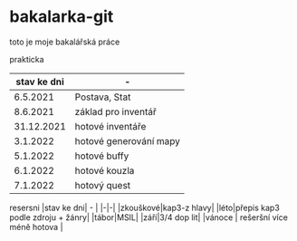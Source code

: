 # bakalarka-git

toto je moje bakalářská práce

prakticka

| stav ke dni| - |
|-|-|
|6.5.2021 | Postava, Stat |
|8.6.2021 | základ pro inventář |
|31.12.2021 | hotové inventáře |
|3.1.2022 | hotové generování mapy |
|5.1.2022 | hotové buffy |
|6.1.2022 | hotové kouzla |
|7.1.2022 | hotový quest |


resersni
|stav ke dni| - |
|-|-|
|zkouškové|kap3-z hlavy|
|léto|přepis kap3 podle zdroju + žánry|
|tábor|MSIL|
|září|3/4 dop lit|
|vánoce | rešeršní více méně hotova |
